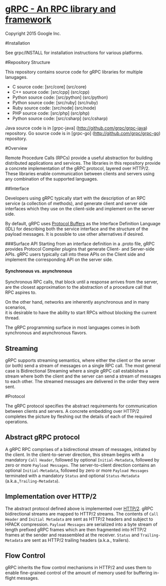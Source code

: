 [gRPC - An RPC library and framework](http://github.com/grpc/grpc)
===================================

Copyright 2015 Google Inc.

#Installation

See grpc/INSTALL for installation instructions for various platforms.

#Repository Structure

This repository contains source code for gRPC libraries for multiple lanugages.

   * C source code: [src/core] (src/core)
   * C++ source code: [src/cpp] (src/cpp)
   * Python source code: [src/python] (src/python)
   * Python source code: [src/ruby] (src/ruby)
   * Ruby source code: [src/node] (src/node)
   * PHP source code: [src/php] (src/php)
   * Python source code: [src/csharp] (src/csharp)
   
Java source code is in [grpc-java] (http://github.com/grpc/grpc-java) repository. 
Go source code is in [grpc-go] (http://github.com/grpc/grpc-go) repository.


#Overview


Remote Procedure Calls (RPCs) provide a useful abstraction for building 
distributed applications and services. The libraries in this repository
provide a concrete implementation of the gRPC protocol, layered over HTTP/2.
These libraries enable communication between clients and servers using any
combination of the supported languages. 


##Interface


Developers using gRPC typically start with the description of an RPC service
(a collection of methods), and generate client and server side interfaces
which they use on the client-side and implement on the server side.

By default, gRPC uses [Protocol Buffers](https://github.com/google/protobuf) as the
Interface Definition Language (IDL) for describing both the service interface
and the structure of the payload messages. It is possible to use other 
alternatives if desired.

###Surface API
Starting from an interface definition in a .proto file, gRPC provides
Protocol Compiler plugins that generate Client- and Server-side APIs. 
gRPC users typically call into these APIs on the Client side and implement
the corresponding API on the server side.

#### Synchronous vs. asynchronous
Synchronous RPC calls, that block until a response arrives from the server, are
the closest approximation to the abstraction of a procedure call that RPC
aspires to.

On the other hand, networks are inherently asynchronous and in many scenarios,  
it is desirable to have the ability to start RPCs without blocking the current
thread. 

The gRPC programming surface in most languages comes in both synchronous and
asynchronous flavors.


## Streaming

gRPC supports streaming semantics, where either the client or the server (or both)
send a stream of messages on a single RPC call. The most general case is 
Bidirectional Streaming where a single gRPC call establishes a stream where both 
the client and the server can send a stream of messages to each other. The streamed
messages are delivered in the order they were sent.


#Protocol

The gRPC protocol specifies the abstract requirements for communication between
clients and servers. A concrete embedding over HTTP/2 completes the picture by
fleshing out the details of each of the required operations.

## Abstract gRPC protocol
A gRPC RPC comprises of a bidirectional stream of messages, initiated by the client. In the client-to-server direction, this stream begins with a mandatory `Call Header`, followed by optional `Initial-Metadata`, followed by zero or more `Payload Messages`. The server-to-client direction contains an optional `Initial-Metadata`, followed by zero or more `Payload Messages` terminated with a mandatory `Status` and optional `Status-Metadata` (a.k.a.,`Trailing-Metadata`).

## Implementation over HTTP/2
The abstract protocol defined above is implemented over [HTTP/2](https://http2.github.io/). gRPC bidirectional streams are mapped to HTTP/2 streams. The contents of `Call Header` and `Initial Metadata` are sent as HTTP/2 headers and subject to HPACK compression. `Payload Messages` are serialized into a byte stream of length prefixed gRPC frames which are then fragmented into HTTP/2 frames at the sender and reassembled at the receiver. `Status` and `Trailing-Metadata` are sent as HTTP/2 trailing headers (a.k.a., trailers).     

## Flow Control
gRPC inherits the flow control mechanisms in HTTP/2 and uses them to enable fine-grained control of the amount of memory used for buffering in-flight messages.
